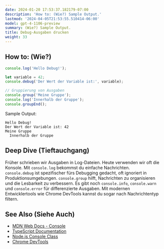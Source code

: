 ```yaml
---
date: 2024-01-20 17:53:37.182179-07:00
description: 'How to: (Wie?) Sample Output.'
lastmod: '2024-04-05T21:53:55.510414-06:00'
model: gpt-4-1106-preview
summary: (Wie?) Sample Output.
title: Debug-Ausgaben drucken
weight: 33
---
```


## How to: (Wie?)
```typescript
console.log('Hello Debug!');

let variable = 42;
console.debug('Der Wert der Variable ist:', variable);

// Gruppierung von Ausgaben
console.group('Meine Gruppe');
console.log('Innerhalb der Gruppe');
console.groupEnd();
```
Sample Output:
```
Hello Debug!
Der Wert der Variable ist: 42
Meine Gruppe
  Innerhalb der Gruppe
```

## Deep Dive (Tieftauchgang)
Früher schrieben wir Ausgaben in Log-Dateien. Heute verwenden wir oft die Konsole. Mit `console.log` bekommst du einfache Nachrichten. `console.debug` ist spezifischer fürs Debugging gedacht, oft ignoriert in Produktionsumgebungen. `console.group` hilft, Nachrichten zu organisieren und die Lesbarkeit zu verbessern. Es gibt noch `console.info`, `console.warn` und `console.error` für differenzierte Ausgaben. Mit modernen Entwicklertools wie Chrome DevTools kannst du sogar nach Nachrichtentyp filtern.

## See Also (Siehe Auch)
- [MDN Web Docs - Console](https://developer.mozilla.org/de/docs/Web/API/Console)
- [TypeScript Documentation](https://www.typescriptlang.org/docs/)
- [Node.js Console Class](https://nodejs.org/api/console.html)
- [Chrome DevTools](https://developer.chrome.com/docs/devtools/)
